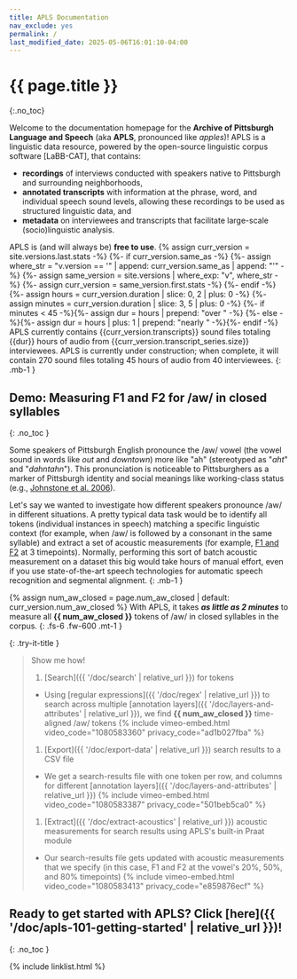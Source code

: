 ```yaml
---
title: APLS Documentation
nav_exclude: yes
permalink: /
last_modified_date: 2025-05-06T16:01:10-04:00
---
```


# {{ page.title }}
{:.no_toc}

Welcome to the documentation homepage for the **Archive of Pittsburgh Language and Speech** (aka **APLS**, pronounced like _apples_)!
APLS is a linguistic data resource, powered by the open-source linguistic corpus software [LaBB-CAT], that contains:
- **recordings** of interviews conducted with speakers native to Pittsburgh and surrounding neighborhoods,
- **annotated transcripts** with information at the phrase, word, and individual speech sound levels, allowing these recordings to be used as structured linguistic data, and
- **metadata** on interviewees and transcripts that facilitate large-scale (socio)linguistic analysis.

APLS is (and will always be) **free to use**.
{% assign curr_version = site.versions.last.stats -%}
{%- if curr_version.same_as -%}
  {%- assign where_str = "v.version == '" | append: curr_version.same_as | append: "'" -%}
  {%- assign same_version = site.versions | where_exp: "v", where_str -%}
  {%- assign curr_version = same_version.first.stats -%}
{%- endif -%}
{%- assign hours = curr_version.duration | slice: 0, 2 | plus: 0 -%}
{%- assign minutes = curr_version.duration | slice: 3, 5 | plus: 0 -%}
{%- if minutes < 45 -%}{%- assign dur = hours | prepend: "over " -%}
{%- else -%}{%- assign dur = hours | plus: 1 | prepend: "nearly " -%}{%- endif -%}
APLS currently contains {{curr_version.transcripts}} sound files totaling {{dur}} hours of audio from {{curr_version.transcript_series.size}} interviewees.
APLS is currently under construction; when complete, it will contain 270 sound files totaling 45 hours of audio from 40 interviewees.
{: .mb-1 }

## Demo: Measuring F1 and F2 for /aw/ in closed syllables
{: .no_toc }

Some speakers of Pittsburgh English pronounce the /aw/ vowel (the vowel sound in words like _out_ and _downtown_) more like "ah" (stereotyped as "_aht_" and "_dahntahn_").
This pronunciation is noticeable to Pittsburghers as a marker of Pittsburgh identity and social meanings like working-class status (e.g., [Johnstone et al. 2006](https://doi.org/10.1177/0075424206290692)).

Let's say we wanted to investigate how different speakers pronounce /aw/ in different situations.
A pretty typical data task would be to identify all tokens (individual instances in speech) matching a specific linguistic context (for example, when /aw/ is followed by a consonant in the same syllable) and extract a set of acoustic measurements (for example, [F1 and F2](https://corpus.eduhk.hk/english_pronunciation/index.php/2-2-formants-of-vowels/) at 3 timepoints).
Normally, performing this sort of batch acoustic measurement on a dataset this big would take hours of manual effort, even if you use state-of-the-art speech technologies for automatic speech recognition and segmental alignment.
{: .mb-1 }

{% assign num_aw_closed = page.num_aw_closed | default: curr_version.num_aw_closed %}
With APLS, it takes **_as little as 2 minutes_** to measure all **{{ num_aw_closed }}** tokens of /aw/ in closed syllables in the corpus.
{: .fs-6 .fw-600 .mt-1 }

{: .try-it-title }
> Show me how!
>
> 1. [Search]({{ '/doc/search' | relative_url }}) for tokens
>   - Using [regular expressions]({{ '/doc/regex' | relative_url }}) to search across multiple [annotation layers]({{ '/doc/layers-and-attributes' | relative_url }}), we find **{{ num_aw_closed }}** time-aligned /aw/ tokens
>     {% include vimeo-embed.html video_code="1080583360" privacy_code="ad1b027fba" %}
>     
> 1. [Export]({{ '/doc/export-data' | relative_url }}) search results to a CSV file
>   - We get a search-results file with one token per row, and columns for different [annotation layers]({{ '/doc/layers-and-attributes' | relative_url }})
>     {% include vimeo-embed.html video_code="1080583387" privacy_code="501beb5ca0" %}
>     
> 1. [Extract]({{ '/doc/extract-acoustics' | relative_url }}) acoustic measurements for search results using APLS's built-in Praat module
>   - Our search-results file gets updated with acoustic measurements that we specify (in this case, F1 and F2 at the vowel's 20%, 50%, and 80% timepoints)
>     {% include vimeo-embed.html video_code="1080583413" privacy_code="e859876ecf" %}


## Ready to get started with APLS? Click [here]({{ '/doc/apls-101-getting-started' | relative_url }})!
{: .no_toc }

{% include linklist.html %}
